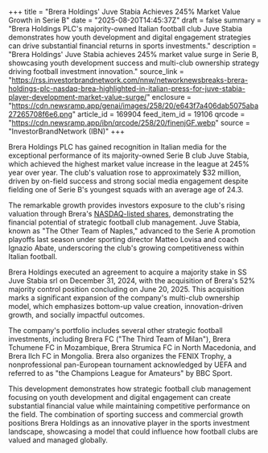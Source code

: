 +++
title = "Brera Holdings' Juve Stabia Achieves 245% Market Value Growth in Serie B"
date = "2025-08-20T14:45:37Z"
draft = false
summary = "Brera Holdings PLC's majority-owned Italian football club Juve Stabia demonstrates how youth development and digital engagement strategies can drive substantial financial returns in sports investments."
description = "Brera Holdings' Juve Stabia achieves 245% market value surge in Serie B, showcasing youth development success and multi-club ownership strategy driving football investment innovation."
source_link = "https://rss.investorbrandnetwork.com/nnw/networknewsbreaks-brera-holdings-plc-nasdaq-brea-highlighted-in-italian-press-for-juve-stabia-player-development-market-value-surge/"
enclosure = "https://cdn.newsramp.app/genai/images/258/20/e643f7a406dab5075aba27265708f6e6.png"
article_id = 169904
feed_item_id = 19106
qrcode = "https://cdn.newsramp.app/ibn/qrcode/258/20/finenjGF.webp"
source = "InvestorBrandNetwork (IBN)"
+++

<p>Brera Holdings PLC has gained recognition in Italian media for the exceptional performance of its majority-owned Serie B club Juve Stabia, which achieved the highest market value increase in the league at 245% year over year. The club's valuation rose to approximately $32 million, driven by on-field success and strong social media engagement despite fielding one of Serie B's youngest squads with an average age of 24.3.</p><p>The remarkable growth provides investors exposure to the club's rising valuation through Brera's <a href="https://nnw.fm/BREA" rel="nofollow" target="_blank">NASDAQ-listed shares</a>, demonstrating the financial potential of strategic football club management. Juve Stabia, known as "The Other Team of Naples," advanced to the Serie A promotion playoffs last season under sporting director Matteo Lovisa and coach Ignazio Abate, underscoring the club's growing competitiveness within Italian football.</p><p>Brera Holdings executed an agreement to acquire a majority stake in SS Juve Stabia srl on December 31, 2024, with the acquisition of Brera's 52% majority control position concluding on June 20, 2025. This acquisition marks a significant expansion of the company's multi-club ownership model, which emphasizes bottom-up value creation, innovation-driven growth, and socially impactful outcomes.</p><p>The company's portfolio includes several other strategic football investments, including Brera FC ("The Third Team of Milan"), Brera Tchumene FC in Mozambique, Brera Strumica FC in North Macedonia, and Brera Ilch FC in Mongolia. Brera also organizes the FENIX Trophy, a nonprofessional pan-European tournament acknowledged by UEFA and referred to as "the Champions League for Amateurs" by BBC Sport.</p><p>This development demonstrates how strategic football club management focusing on youth development and digital engagement can create substantial financial value while maintaining competitive performance on the field. The combination of sporting success and commercial growth positions Brera Holdings as an innovative player in the sports investment landscape, showcasing a model that could influence how football clubs are valued and managed globally.</p>